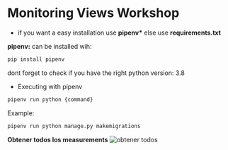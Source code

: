 # Monitoring Views Workshop

* if you want a easy installation use **pipenv\*** else use **requirements.txt**

**pipenv:** can be installed wih:

```bash
pip install pipenv
```

dont forget to check if you have the right python version: 3.8

* Executing with pipenv 
```bash
pipenv run python {command}
```
Example:
```bash
pipenv run python manage.py makemigrations 
```


**Obtener todos los measurements**
![obtener todos](https://user-images.githubusercontent.com/54651477/153722274-bb1b674f-6731-42d4-8314-2888887865df.png)
